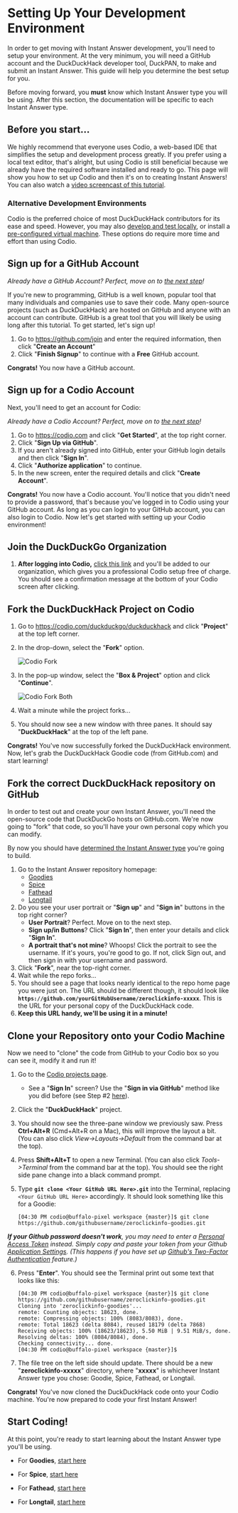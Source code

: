 # Setting Up Your Development Environment

In order to get moving with Instant Answer development, you'll need to setup your environment. At the very minimum, you will need a GitHub account and the DuckDuckHack developer tool, DuckPAN, to make and submit an Instant Answer. This guide will help you determine the best setup for you.

Before moving forward, you **must** know which Instant Answer type you will be using. After this section, the documentation will be specific to each Instant Answer type.

## Before you start...

We highly recommend that everyone uses Codio, a web-based IDE that simplifies the setup and development process greatly. If you prefer using a local text editor, that's alright, but using Codio is still beneficial because we already have the required software installed and ready to go. This page will show you how to set up Codio and then it's on to creating Instant Answers! You can also watch a [video screencast of this tutorial](https://vimeo.com/132712266).

### Alternative Development Environments 

Codio is the preferred choice of most DuckDuckHack contributors for its ease and speed. However, you may also [develop and test locally](https://duck.co/duckduckhack/other_development_environments), or install a [pre-configured virtual machine](https://duck.co/duckduckhack/other_development_environments). These options do require more time and effort than using Codio.

## Sign up for a GitHub Account

*Already have a GitHub Account? Perfect, move on to [the next step](#sign-up-for-a-codio-account)!*

If you're new to programming, GitHub is a well known, popular tool that many individuals and companies use to save their code. Many open-source projects (such as DuckDuckHack) are hosted on GitHub and anyone with an account can contribute. GitHub is a great tool that you will likely be using long after this tutorial. To get started, let's sign up!

1. Go to https://github.com/join and enter the required information, then click "**Create an Account**"
2. Click "**Finish Signup**" to continue with a **Free** GitHub account.

**Congrats!** You now have a GitHub account.


## Sign up for a Codio Account

Next, you'll need to get an account for Codio:

*Already have a Codio Account? Perfect, move on to [the next step](#fork-the-duckduckhack-project-on-codio)!*

1. Go to https://codio.com and click "**Get Started**", at the top right corner.
2. Click "**Sign Up via GitHub**".
3. If you aren't already signed into GitHub, enter your GitHub login details and then click "**Sign In**".
4. Click "**Authorize application**" to continue.
5. In the new screen, enter the required details and click "**Create Account**".

**Congrats!** You now have a Codio account. You'll notice that you didn't need to provide a password, that's because you've logged in to Codio using your GitHub account. As long as you can login to your GitHub account, you can also login to Codio. Now let's get started with setting up your Codio environment!

## Join the DuckDuckGo Organization

1. **After logging into Codio,** [click this link](https://codio.com/p/signup?orgToken=Ax-OB3tU4sdNAG8axJBYcjNqR04) and you'll be added to our organization, which gives you a professional Codio setup free of charge. You should see a confirmation message at the bottom of your Codio screen after clicking. 


## Fork the DuckDuckHack Project on Codio

1. Go to https://codio.com/duckduckgo/duckduckhack and click "**Project**" at the top left corner.
2. In the drop-down, select the "**Fork**" option.

    ![Codio Fork](https://images.duckduckgo.com/iu/?u=https%3A%2F%2Fraw.githubusercontent.com%2Fduckduckgo%2Fduckduckgo-documentation%2Fmaster%2Fduckpan%2Fassets%2Fcodio_fork.png&f=1)

3. In the pop-up window, select the "**Box & Project**" option and click "**Continue**".

    ![Codio Fork Both](https://images.duckduckgo.com/iu/?u=https%3A%2F%2Fraw.githubusercontent.com%2Fduckduckgo%2Fduckduckgo-documentation%2Fmaster%2Fduckpan%2Fassets%2Fcodio_fork_both.png&f=1)

4. Wait a minute while the project forks...
5. You should now see a new window with three panes. It should say "**DuckDuckHack**" at the top of the left pane.

**Congrats!** You've now successfully forked the DuckDuckHack environment. Now, let's grab the DuckDuckHack Goodie code (from GitHub.com) and start learning!


## Fork the correct DuckDuckHack repository on GitHub

In order to test out and create your own Instant Answer, you'll need the open-source code that DuckDuckGo hosts on GitHub.com. We're now going to "fork" that code, so you'll have your own personal copy which you can modify.

By now you should have [determined the Instant Answer type](https://duck.co/duckduckhack/determine_your_instant_answer_type) you're going to build.

1. Go to the Instant Answer repository homepage:
    - [Goodies](https://github.com/duckduckgo/zeroclickinfo-goodies)
    - [Spice](https://github.com/duckduckgo/zeroclickinfo-spice)
    - [Fathead](https://github.com/duckduckgo/zeroclickinfo-fathead)
    - [Longtail](https://github.com/duckduckgo/zeroclickinfo-longtail)
2. Do you see your user portrait or "**Sign up**" and "**Sign in**" buttons in the top right corner?
    - **User Portrait**? Perfect. Move on to the next step.
    - **Sign up/in Buttons**? Click "**Sign In**", then enter your details and click "**Sign In**".
    - **A portrait that's not mine**? Whoops! Click the portrait to see the username. If it's yours, you're good to go. If not, click Sign out, and then sign in with your username and password.
3. Click "**Fork**", near the top-right corner.
4. Wait while the repo forks...
5. You should see a page that looks nearly identical to the repo home page you were just on. The URL should be different though, it should look like **`https://github.com/yourGitHubUsername/zeroclickinfo-xxxxx`**. This is the URL for your personal copy of the DuckDuckHack code.
6. **Keep this URL handy, we'll be using it in a minute!**


## Clone your Repository onto your Codio Machine

Now we need to "clone" the code from GitHub to your Codio box so you can see it, modify it and run it!

1. Go to the [Codio projects page](https://codio.com/home/projects).
    - See a "**Sign In**" screen? Use the "**Sign in via GitHub**" method like you did before (see Step #2 [here](#sign-up-for-a-codio-account)).
2. Click the "**DuckDuckHack**" project.
3. You should now see the three-pane window we previously saw. Press **Ctrl+Alt+R** (Cmd+Alt+R on a Mac), this will improve the layout a bit. (You can also click *View->Layouts->Default* from the command bar at the top).
4. Press **Shift+Alt+T** to open a new Terminal. (You can also click *Tools->Terminal* from the command bar at the top). You should see the right side pane change into a black command prompt.
5. Type **`git clone <Your GitHub URL Here>.git`** into the Terminal, replacing `<Your GitHub URL Here>` accordingly. It should look something like this for a Goodie:

    ```
    [04:30 PM codio@buffalo-pixel workspace {master}]$ git clone https://github.com/githubusername/zeroclickinfo-goodies.git
    ```

_**If your Github password doesn't work**, you may need to enter a [Personal Access Token](https://github.com/settings/applications) instead. Simply copy and paste your token from your Github [Application Settings](https://github.com/settings/applications). (This happens if you have set up [Github's Two-Factor Authentication](https://github.com/blog/1614-two-factor-authentication) feature.)_

6. Press "**Enter**". You should see the Terminal print out some text that looks like this:

    ```
    [04:30 PM codio@buffalo-pixel workspace {master}]$ git clone https://github.com/githubusername/zeroclickinfo-goodies.git
    Cloning into 'zeroclickinfo-goodies'...
    remote: Counting objects: 18623, done.
    remote: Compressing objects: 100% (8083/8083), done.
    remote: Total 18623 (delta 8084), reused 18179 (delta 7868)
    Receiving objects: 100% (18623/18623), 5.50 MiB | 9.51 MiB/s, done.
    Resolving deltas: 100% (8084/8084), done.
    Checking connectivity... done.
    [04:30 PM codio@buffalo-pixel workspace {master}]$
    ```

7. The file tree on the left side should update. There should be a new "**zeroclickinfo-xxxxx**" directory, where "**xxxxx**" is whichever Instant Answer type you chose: Goodie, Spice, Fathead, or Longtail.

**Congrats!** You've now cloned the DuckDuckHack code onto your Codio machine. You're now prepared to code your first Instant Answer!

## Start Coding!

At this point, you're ready to start learning about the Instant Answer type you'll be using.

- For **Goodies**, [start here](https://github.com/duckduckgo/duckduckgo-documentation/blob/master/duckduckhack/goodie/goodie_overview.md)

- For **Spice**, [start here](https://github.com/duckduckgo/duckduckgo-documentation/blob/master/duckduckhack/spice/spice_overview.md)

- For **Fathead**, [start here](https://github.com/duckduckgo/duckduckgo-documentation/blob/master/duckduckhack/fathead/fathead_overview.md)

- For **Longtail**, [start here](https://github.com/duckduckgo/duckduckgo-documentation/blob/master/duckduckhack/longtail/longtail_overview.md)
